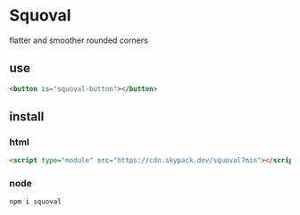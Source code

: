 # Squoval
flatter and smoother rounded corners


## use
```html
<button is="squoval-button"></button>
```


## install

### html
```html
<script type="module" src="https://cdn.skypack.dev/squoval?min"></script>
```

### node
```sh
npm i squoval
```
